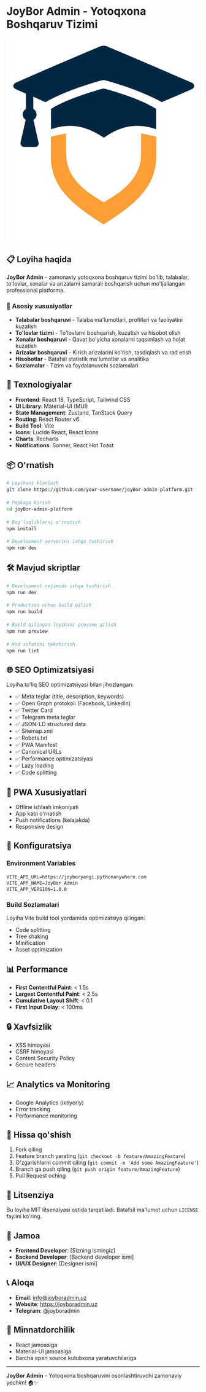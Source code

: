 # JoyBor Admin - Yotoqxona Boshqaruv Tizimi

![JoyBor Admin Logo](public/logo.png)

## 📋 Loyiha haqida

**JoyBor Admin** - zamonaviy yotoqxona boshqaruv tizimi bo'lib, talabalar, to'lovlar, xonalar va arizalarni samarali boshqarish uchun mo'ljallangan professional platforma.

### 🌟 Asosiy xususiyatlar

- **Talabalar boshqaruvi** - Talaba ma'lumotlari, profillari va faoliyatini kuzatish
- **To'lovlar tizimi** - To'lovlarni boshqarish, kuzatish va hisobot olish
- **Xonalar boshqaruvi** - Qavat bo'yicha xonalarni taqsimlash va holat kuzatish
- **Arizalar boshqaruvi** - Kirish arizalarini ko'rish, tasdiqlash va rad etish
- **Hisobotlar** - Batafsil statistik ma'lumotlar va analitika
- **Sozlamalar** - Tizim va foydalanuvchi sozlamalari

## 🚀 Texnologiyalar

- **Frontend**: React 18, TypeScript, Tailwind CSS
- **UI Library**: Material-UI (MUI)
- **State Management**: Zustand, TanStack Query
- **Routing**: React Router v6
- **Build Tool**: Vite
- **Icons**: Lucide React, React Icons
- **Charts**: Recharts
- **Notifications**: Sonner, React Hot Toast

## 📦 O'rnatish

```bash
# Loyihani klonlash
git clone https://github.com/your-username/joyBor-admin-platform.git

# Papkaga kirish
cd joyBor-admin-platform

# Bog'liqliklarni o'rnatish
npm install

# Development serverini ishga tushirish
npm run dev
```

## 🛠️ Mavjud skriptlar

```bash
# Development rejimida ishga tushirish
npm run dev

# Production uchun build qilish
npm run build

# Build qilingan loyihani preview qilish
npm run preview

# Kod sifatini tekshirish
npm run lint
```

## 🌐 SEO Optimizatsiyasi

Loyiha to'liq SEO optimizatsiyasi bilan jihozlangan:

- ✅ Meta teglar (title, description, keywords)
- ✅ Open Graph protokoli (Facebook, LinkedIn)
- ✅ Twitter Card
- ✅ Telegram meta teglar
- ✅ JSON-LD structured data
- ✅ Sitemap.xml
- ✅ Robots.txt
- ✅ PWA Manifest
- ✅ Canonical URLs
- ✅ Performance optimizatsiyasi
- ✅ Lazy loading
- ✅ Code splitting

## 📱 PWA Xususiyatlari

- Offline ishlash imkoniyati
- App kabi o'rnatish
- Push notifications (kelajakda)
- Responsive design

## 🔧 Konfiguratsiya

### Environment Variables

```env
VITE_API_URL=https://joyboryangi.pythonanywhere.com
VITE_APP_NAME=JoyBor Admin
VITE_APP_VERSION=1.0.0
```

### Build Sozlamalari

Loyiha Vite build tool yordamida optimizatsiya qilingan:
- Code splitting
- Tree shaking
- Minification
- Asset optimization

## 📊 Performance

- **First Contentful Paint**: < 1.5s
- **Largest Contentful Paint**: < 2.5s
- **Cumulative Layout Shift**: < 0.1
- **First Input Delay**: < 100ms

## 🔒 Xavfsizlik

- XSS himoyasi
- CSRF himoyasi
- Content Security Policy
- Secure headers

## 📈 Analytics va Monitoring

- Google Analytics (ixtiyoriy)
- Error tracking
- Performance monitoring

## 🤝 Hissa qo'shish

1. Fork qiling
2. Feature branch yarating (`git checkout -b feature/AmazingFeature`)
3. O'zgarishlarni commit qiling (`git commit -m 'Add some AmazingFeature'`)
4. Branch ga push qiling (`git push origin feature/AmazingFeature`)
5. Pull Request oching

## 📄 Litsenziya

Bu loyiha MIT litsenziyasi ostida tarqatiladi. Batafsil ma'lumot uchun `LICENSE` faylini ko'ring.

## 👥 Jamoa

- **Frontend Developer**: [Sizning ismingiz]
- **Backend Developer**: [Backend developer ismi]
- **UI/UX Designer**: [Designer ismi]

## 📞 Aloqa

- **Email**: info@joyboradmin.uz
- **Website**: https://joyboradmin.uz
- **Telegram**: @joyboradmin

## 🙏 Minnatdorchilik

- React jamoasiga
- Material-UI jamoasiga
- Barcha open source kutubxona yaratuvchilariga

---

**JoyBor Admin** - Yotoqxona boshqaruvini osonlashtiruvchi zamonaviy yechim! 🏠✨